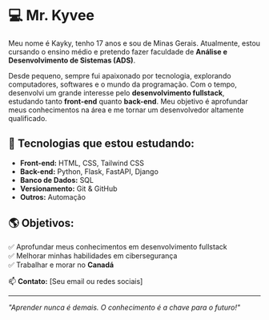 # 💻 Mr. Kyvee  

Meu nome é Kayky, tenho 17 anos e sou de Minas Gerais. Atualmente, estou cursando o ensino médio e pretendo fazer faculdade de **Análise e Desenvolvimento de Sistemas (ADS)**.  

Desde pequeno, sempre fui apaixonado por tecnologia, explorando computadores, softwares e o mundo da programação. Com o tempo, desenvolvi um grande interesse pelo **desenvolvimento fullstack**, estudando tanto **front-end** quanto **back-end**. Meu objetivo é aprofundar meus conhecimentos na área e me tornar um desenvolvedor altamente qualificado.  

## 🚀 Tecnologias que estou estudando:  
- **Front-end:** HTML, CSS, Tailwind CSS  
- **Back-end:** Python, Flask, FastAPI, Django  
- **Banco de Dados:** SQL  
- **Versionamento:** Git & GitHub  
- **Outros:** Automação 

## 🌎 Objetivos:  
✅ Aprofundar meus conhecimentos em desenvolvimento fullstack  
✅ Melhorar minhas habilidades em cibersegurança  
✅ Trabalhar e morar no **Canadá**  

📫 **Contato:** [Seu email ou redes sociais]  

---
*"Aprender nunca é demais. O conhecimento é a chave para o futuro!"*  
